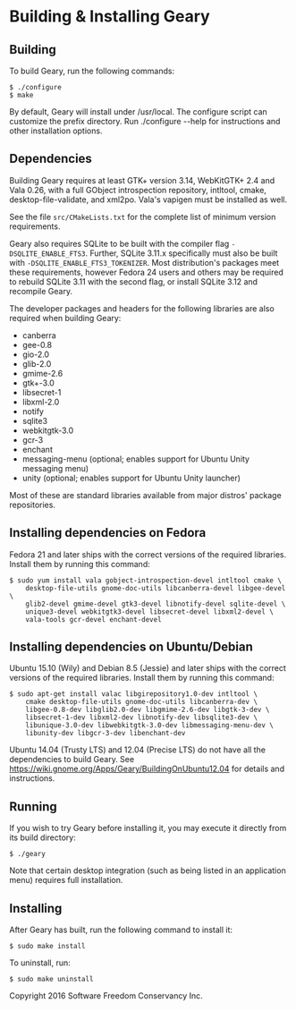 Building & Installing Geary
===========================

## Building

To build Geary, run the following commands:

    $ ./configure
    $ make

By default, Geary will install under /usr/local.  The configure script can
customize the prefix directory.  Run ./configure --help for instructions
and other installation options.


## Dependencies

Building Geary requires at least GTK+ version 3.14, WebKitGTK+ 2.4
and Vala 0.26, with a full GObject introspection repository,
intltool, cmake, desktop-file-validate, and xml2po.  Vala's
vapigen must be installed as well.

See the file `src/CMakeLists.txt` for the complete list of minimum
version requirements.

Geary also requires SQLite to be built with the compiler flag
`-DSQLITE_ENABLE_FTS3`. Further, SQLite 3.11.x specifically must
also be built with `-DSQLITE_ENABLE_FTS3_TOKENIZER`. Most
distribution's packages meet these requirements, however Fedora 24
users and others may be required to rebuild SQLite 3.11 with the
second flag, or install SQLite 3.12 and recompile Geary.

The developer packages and headers for the following libraries are also
required when building Geary:

*  canberra
*  gee-0.8
*  gio-2.0
*  glib-2.0
*  gmime-2.6
*  gtk+-3.0
*  libsecret-1
*  libxml-2.0
*  notify
*  sqlite3
*  webkitgtk-3.0
*  gcr-3
*  enchant
*  messaging-menu (optional; enables support for Ubuntu Unity messaging
    menu)
*  unity (optional; enables support for Ubuntu Unity launcher)

Most of these are standard libraries available from major distros' package
repositories.


## Installing dependencies on Fedora

Fedora 21 and later ships with the correct versions of the
required libraries. Install them by running this command:

    $ sudo yum install vala gobject-introspection-devel intltool cmake \
        desktop-file-utils gnome-doc-utils libcanberra-devel libgee-devel \
        glib2-devel gmime-devel gtk3-devel libnotify-devel sqlite-devel \
        unique3-devel webkitgtk3-devel libsecret-devel libxml2-devel \
        vala-tools gcr-devel enchant-devel


## Installing dependencies on Ubuntu/Debian

Ubuntu 15.10 (Wily) and Debian 8.5 (Jessie) and later ships with
the correct versions of the required libraries. Install them by
running this command:

    $ sudo apt-get install valac libgirepository1.0-dev intltool \
        cmake desktop-file-utils gnome-doc-utils libcanberra-dev \
        libgee-0.8-dev libglib2.0-dev libgmime-2.6-dev libgtk-3-dev \
        libsecret-1-dev libxml2-dev libnotify-dev libsqlite3-dev \
        libunique-3.0-dev libwebkitgtk-3.0-dev libmessaging-menu-dev \
        libunity-dev libgcr-3-dev libenchant-dev

Ubuntu 14.04 (Trusty LTS) and 12.04 (Precise LTS) do not have all
the dependencies to build Geary.  See
<https://wiki.gnome.org/Apps/Geary/BuildingOnUbuntu12.04> for
details and instructions.


## Running

If you wish to try Geary before installing it, you may execute it directly
from its build directory:

    $ ./geary

Note that certain desktop integration (such as being listed in an
application menu) requires full installation.


## Installing

After Geary has built, run the following command to install it:

    $ sudo make install

To uninstall, run:

    $ sudo make uninstall


Copyright 2016 Software Freedom Conservancy Inc.
